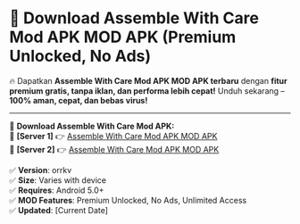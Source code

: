# 🚀 Download Assemble With Care Mod APK MOD APK (Premium Unlocked, No Ads)  

🔥 Dapatkan **Assemble With Care Mod APK MOD APK terbaru** dengan **fitur premium gratis, tanpa iklan, dan performa lebih cepat!** Unduh sekarang – **100% aman, cepat, dan bebas virus!**  

---


🔽 **Download Assemble With Care Mod APK:**  
🔹 **[Server 1]** 👉 [Assemble With Care Mod APK MOD APK](https://apkcomod.com?title=Assemble_With_Care_Mod_APK)  
🔹 **[Server 2]** 👉 [Assemble With Care Mod APK MOD APK](https://apkcomod.com?title=Assemble_With_Care_Mod_APK)  


✅ **Version**: orrkv  
✅ **Size**: Varies with device  
✅ **Requires**: Android 5.0+  
✅ **MOD Features**: Premium Unlocked, No Ads, Unlimited Access  
✅ **Updated**: [Current Date]  